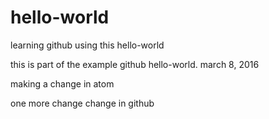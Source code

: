 # hello-world
learning github using this hello-world

this is part of the example github hello-world.
march 8, 2016

making a change in atom

one more change
 change in github
